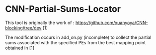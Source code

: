 # CNN-Partial-Sums-Locator

This tool is originally the work of : https://github.com/xuanyoya/CNN-blocking/tree/dev [1]

The modification occurs in add_on.py (incomplete) to collect the partial sums associated with the specified PEs from the best mapping point obtained in [1]
